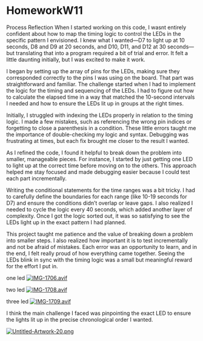 # HomeworkW11
 
Process Reflection
When I started working on this code, I wasnt entirely confident about how to map the timing logic to control the LEDs in the specific pattern I envisioned. I knew what I wanted—D7 to light up at 10 seconds, D8 and D9 at 20 seconds, and D10, D11, and D12 at 30 seconds—but translating that into a program required a bit of trial and error. It felt a little daunting initially, but I was excited to make it work.

I began by setting up the array of pins for the LEDs, making sure they corresponded correctly to the pins I was using on the board. That part was straightforward and familiar. The challenge started when I had to implement the logic for the timing and sequencing of the LEDs. I had to figure out how to calculate the elapsed time in a way that matched the 10-second intervals I needed and how to ensure the LEDs lit up in groups at the right times.

Initially, I struggled with indexing the LEDs properly in relation to the timing logic. I made a few mistakes, such as referencing the wrong pin indices or forgetting to close a parenthesis in a condition. These little errors taught me the importance of double-checking my logic and syntax. Debugging was frustrating at times, but each fix brought me closer to the result I wanted.

As I refined the code, I found it helpful to break down the problem into smaller, manageable pieces. For instance, I started by just getting one LED to light up at the correct time before moving on to the others. This approach helped me stay focused and made debugging easier because I could test each part incrementally.

Writing the conditional statements for the time ranges was a bit tricky. I had to carefully define the boundaries for each range (like 10-19 seconds for D7) and ensure the conditions didn’t overlap or leave gaps. I also realized I needed to cycle the logic every 40 seconds, which added another layer of complexity. Once I got the logic sorted out, it was so satisfying to see the LEDs light up in the exact pattern I had planned.

This project taught me patience and the value of breaking down a problem into smaller steps. I also realized how important it is to test incrementally and not be afraid of mistakes. Each error was an opportunity to learn, and in the end, I felt really proud of how everything came together. Seeing the LEDs blink in sync with the timing logic was a small but meaningful reward for the effort I put in.


one led
[![IMG-1706.avif](https://i.postimg.cc/FzDbSJ6y/IMG-1706.avif)](https://postimg.cc/kRRt3DqG)

two led 
[![IMG-1708.avif](https://i.postimg.cc/zv7Mf718/IMG-1708.avif)](https://postimg.cc/BP8NYx6V)

three led 
[![IMG-1709.avif](https://i.postimg.cc/4yyvzQ9J/IMG-1709.avif)](https://postimg.cc/8f8rGW43)

I think the main challenge I faced was pinpointing the exact LED to ensure the lights lit up in the precise chronological order I wanted.


[![Untitled-Artwork-20.png](https://i.postimg.cc/wjxw2qqw/Untitled-Artwork-20.png)](https://postimg.cc/D8DQyKbG)



